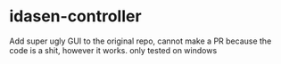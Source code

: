 # idasen-controller

Add super ugly GUI to the original repo, cannot make a PR because the code is a shit, however it works. only tested on windows
